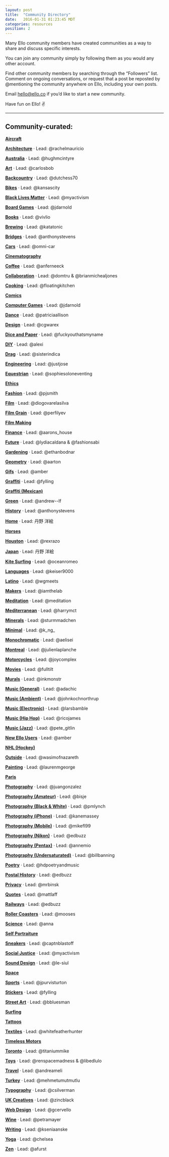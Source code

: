 ```yaml
---
layout: post
title:  "Community Directory"
date:   2016-01-31 01:23:45 MDT
categories: resources
position: 2
---
```


<!--- DO NOT DELETE. App links lead here. --->

Many Ello community members have created communities as a way to share and discuss specific interests. 

You can join any community simply by following them as you would any other account.

Find other community members by searching through the “Followers” list. Comment on ongoing conversations, or request that a post be reposted by @mentioning the community anywhere on Ello, including your own posts.

Email [hello@ello.co](mailto:hello@ello.co) if you’d like to start a new community.

Have fun on Ello! :v:

---

## Community-curated:

**[Aircraft](https://ello.co/elloaircraft)** 

**[Architecture](https://ello.co/elloarchitecture)** · Lead: @rachelmauricio

**[Australia](https://ello.co/elloaustralia)** · Lead: @hughmcintyre

**[Art](https://ello.co/elloart)** · Lead: @carlosbob

**[Backcountry](https://ello.co/ellobackcountry)** · Lead: @dutchess70

**[Bikes](https://ello.co/bikelove)** · Lead: @kansascity

**[Black Lives Matter](https://ello.co/blacklivesmatter)** · Lead: @myactivism

**[Board Games](https://ello.co/elloboardgames)** · Lead: @jdarnold

**[Books](https://ello.co/ellobooks)** · Lead: @vivlio

**[Brewing](https://ello.co/ellobrew)** · Lead: @katatonic

**[Bridges](https://ello.co/ellobridges)** · Lead: @anthonystevens

**[Cars](https://ello.co/ellocars)** · Lead: @omni-car

**[Cinematography](https://ello.co/ellocinematography)**

**[Coffee](https://ello.co/ellocoffeelovers)** · Lead: @anferneeck

**[Collaboration](https://ello.co/ellocollaboration)** · Lead: @domtru & @brianmichealjones

**[Cooking](https://ello.co/ellocooking)** · Lead: @floatingkitchen

**[Comics](https://ello.co/comicbuzz)**

**[Computer Games](https://ello.co/ellocomputergames)** · Lead: @jdarnold

**[Dance](https://ello.co/ellodance)** · Lead: @patriciaallison

**[Design](https://ello.co/ellodesign)** · Lead: @cgwarex

**[Dice and Paper](https://ello.co/ello_dice_and_paper)** · Lead: @fuckyouthatsmyname

**[DIY](https://ello.co/ellodiy)** · Lead: @alexi

**[Drag](https://ello.co/ellodrag)** · Lead: @sisterindica

**[Engineering](https://ello.co/elloengineering)** · Lead: @justjose

**[Equestrian](https://ello.co/elloequestrian)** · Lead: @sophiesoloneventing

**[Ethics](https://ello.co/elloethics)**

**[Fashion](https://ello.co/ellofashion)** · Lead: @pjsmith

**[Film](https://ello.co/ellofilm)** · Lead: @diogovarelasilva

**[Film Grain](https://ello.co/filmgrain)** · Lead: @perfilyev

**[Film Making](https://ello.co/ellofilmmaking)**

**[Finance](https://ello.co/ellofinance)** · Lead: @aarons_house

**[Future](https://ello.co/ellofuture)** · Lead: @lydiacaldana & @fashionsabi

**[Gardening](https://ello.co/ellogardens)** · Lead: @ethanbodnar

**[Geometry](https://ello.co/geometry)** · Lead: @aarton

**[Gifs](https://ello.co/ellogifs)** · Lead: @amber

**[Graffiti](https://ello.co/ellograffiti)** · Lead: @fylling

**[Graffiti (Mexican)](https://ello.co/mexicobeta)**

**[Green](https://ello.co/ellogreen)** · Lead: @andrew--lf

**[History](https://ello.co/oldendaze)** · Lead: @anthonystevens

**[Home](https://ello.co/ellohome)** · Lead: 丹野 洋絵

**[Horses](https://ello.co/ellohorsephotography)** 

**[Houston](https://ello.co/ellohouston)** · Lead: @rexrazo

**[Japan](https://ello.co/ellojapan)** · Lead: 丹野 洋絵

**[Kite Surfing](https://ello.co/kitesurfers)** · Lead: @oceanromeo

**[Languages](https://ello.co/ellolanguages)** · Lead: @keiser9000

**[Latino](https://ello.co/ellolatino)** · Lead: @wgmeets

**[Makers](https://ello.co/ellomakers)** · Lead: @iamthelab

**[Meditation](https://ello.co/meditation)** · Lead: @meditation

**[Mediterranean](https://ello.co/mediterranean)** · Lead: @harrymct

**[Minerals](https://ello.co/mineralcase)** · Lead: @sturmmadchen

**[Minimal](https://ello.co/ellominimal)** · Lead: @k_ng_

**[Monochromatic](https://ello.co/monochromatica)** · Lead: @aelisei

**[Montreal](https://ello.co/ellomontreal)** · Lead: @julienlaplanche

**[Motorcycles](https://ello.co/ellomotorcycles)** · Lead: @joycomplex

**[Movies](https://ello.co/ellomovies)** · Lead: @fulltilt

**[Murals](https://ello.co/ellomural)** · Lead: @inkmonstr

**[Music (General)](https://ello.co/ellomusic)** · Lead: @adachic

**[Music (Ambient)](https://ello.co/elloambient)** · Lead: @johnkochnorthrup

**[Music (Electronic)](https://ello.co/elloelectronic)** · Lead: @larsbamble

**[Music (Hip Hop)](https://ello.co/ellohiphop)** · Lead: @ricojames

**[Music (Jazz)](https://ello.co/ellojazz)** · Lead: @pete_gitlin

**[New Ello Users](https://ello.co/ellonew)** · Lead: @amber

**[NHL (Hockey)](https://ello.co/nhlwraparound)** 

**[Outside](https://ello.co/ellooutside)** · Lead: @wasimofnazareth

**[Painting](https://ello.co/ellopainting)** · Lead: @laurenmgeorge

**[Paris](https://ello.co/elloparis)** 

**[Photography](https://ello.co/ellophotography)** · Lead: @juangonzalez

**[Photography (Amateur)](https://ello.co/amateur_photography)** · Lead: @bisje

**[Photography (Black & White)](https://ello.co/black-and-white-photography)** · Lead: @pmlynch

**[Photography (iPhone)](https://ello.co/elloiphoneography)** · Lead: @kanemassey

**[Photography (Mobile)](https://ello.co/ellomobilephoto)** · Lead: @mikefl99

**[Photography (Nikon)](https://ello.co/ellonikon)** · Lead: @edbuzz

**[Photography (Pentax)](https://ello.co/ellopentax)** · Lead: @annemio

**[Photography (Undersaturated)](https://ello.co/undersaturated)** · Lead: @billbanning

**[Poetry](https://ello.co/ellopoetry)** · Lead: @hdpoetryandmusic

**[Postal History](https://ello.co/postalhistory)** · Lead: @edbuzz

**[Privacy](https://ello.co/elloprivacy)** · Lead: @mrbinsk

**[Quotes](https://ello.co/quotes)** · Lead: @mattlaff

**[Railways](https://ello.co/ellorailways)** · Lead: @edbuzz

**[Roller Coasters](https://ello.co/ellocoaster)** · Lead: @mooses

**[Science](https://ello.co/elloscience)** · Lead: @anna

**[Self Portraiture](https://ello.co/elloselfportraiture)** 

**[Sneakers](https://ello.co/ellosneakers)** · Lead: @captnblastoff

**[Social Justice](https://ello.co/socialjusticecommunity)** · Lead: @myactivism

**[Sound Design](https://ello.co/sounddesign)** · Lead: @le-siul

**[Space](https://ello.co/ellospace)** 

**[Sports](https://ello.co/ellosport)** · Lead: @jpurvisturton

**[Stickers](https://ello.co/ellostickers)** · Lead: @fylling

**[Street Art](https://ello.co/ellostreet)** · Lead: @bbluesman

**[Surfing](https://ello.co/surfphotography)**  

**[Tattoos](https://ello.co/ellotattoos)**

**[Textiles](https://ello.co/ellotextiles)** · Lead: @whitefeatherhunter

**[Timeless Motors](https://ello.co/timeless_motors)** 

**[Toronto](https://ello.co/ellotoronto)** · Lead: @titaniummike

**[Toys](https://ello.co/ellotoys)** · Lead: @renspacemadness & @libedlulo

**[Travel](https://ello.co/ellotravel)** · Lead: @andreameli

**[Turkey](https://ello.co/elloturkiye)** · Lead: @mehmetumutmutlu

**[Typography](https://ello.co/ellotypography)** · Lead: @csilverman

**[UK Creatives](https://ello.co/uksub)** · Lead: @zincblack 

**[Web Design](https://ello.co/ellowebdesign)** · Lead: @gcervello

**[Wine](https://ello.co/ellowine)** · Lead: @petramayer

**[Writing](https://ello.co/ellowrites)** · Lead: @kseniaanske

**[Yoga](https://ello.co/elloyoga)** · Lead: @chelsea

**[Zen](https://ello.co/ellozen)** · Lead: @afurst
